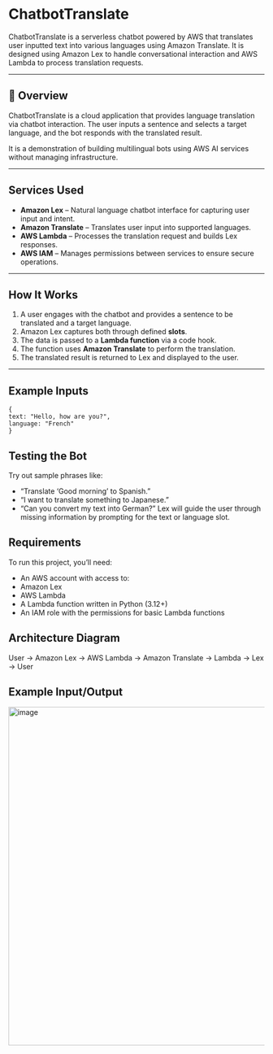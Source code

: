 # ChatbotTranslate

ChatbotTranslate is a serverless chatbot powered by AWS that translates user inputted text into various languages using Amazon Translate. It is designed using Amazon Lex to handle conversational interaction and AWS Lambda to process translation requests.

---

## 📌 Overview

ChatbotTranslate is a cloud application that provides language translation via chatbot interaction. The user inputs a sentence and selects a target language, and the bot responds with the translated result.

It is a demonstration of building multilingual bots using AWS AI services without managing infrastructure.

---

## Services Used

- **Amazon Lex** – Natural language chatbot interface for capturing user input and intent.
- **Amazon Translate** – Translates user input into supported languages.
- **AWS Lambda** – Processes the translation request and builds Lex responses.
- **AWS IAM** – Manages permissions between services to ensure secure operations.

---

## How It Works

1. A user engages with the chatbot and provides a sentence to be translated and a target language.
2. Amazon Lex captures both through defined **slots**.
3. The data is passed to a **Lambda function** via a code hook.
4. The function uses **Amazon Translate** to perform the translation.
5. The translated result is returned to Lex and displayed to the user.

---

## Example Inputs
    
    {
    text: "Hello, how are you?",
    language: "French"
    }

## Testing the Bot

Try out sample phrases like:
- “Translate ‘Good morning’ to Spanish.”
- “I want to translate something to Japanese.”
- “Can you convert my text into German?”
Lex will guide the user through missing information by prompting for the text or language slot.

## Requirements

To run this project, you’ll need:
- An AWS account with access to:
- Amazon Lex
- AWS Lambda
- A Lambda function written in Python (3.12+)
- An IAM role with the permissions for basic Lambda functions

## Architecture Diagram

  User → Amazon Lex → AWS Lambda → Amazon Translate → Lambda → Lex → User

## Example Input/Output

<img width="664" height="666" alt="image" src="https://github.com/user-attachments/assets/4eb05fc8-0fc9-4794-92b1-6d529fb25177" />


